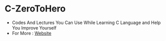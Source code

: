 # C-ZeroToHero

- Codes And Lectures You Can Use While Learning C Language and Help You Improve Yourself
- For More : [Website](https://ahmedkececi.com)
